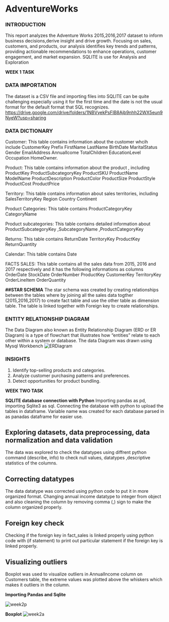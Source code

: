 # AdventureWorks
### INTRODUCTION
This report analyzes the Adventure Works 2015,2016,2017 dataset to inform business decisions,derive insight and drive growth. Focusing on sales, customers, and products, our analysis identifies key trends and patterns, providing actionable recommendations to enhance operations, customer engagement, and market expansion. SQLITE is use for Analysis and Exploration

**WEEK 1 TASK**

### DATA IMPORTATION

The dataset is a CSV file and importing  files into SQLITE can be quite challenging especially using it for the first time and the date  is not the usual format for the default format that SQL recognizes. https://drive.google.com/drive/folders/1NBVyekPsFIB8Ajb9nhh22WX5eun9NyeW?usp=sharing 


### DATA DICTIONARY

Customer: This table contains information about the customer whcih include CustomerKey	Prefix	FirstName	LastName	BirthDate	MaritalStatus	Gender	EmailAddress	AnnualIcome	TotalChildren	EducationLevel	Occupation	HomeOwner.
 
Product: This table contains information about the product , including ProductKey	ProductSubcategoryKey	ProductSKU	ProductName	ModelName	ProductDescription	ProductColor	ProductSize	ProductStyle	ProductCost	ProductPrice

Territory: This table contains information about sales territories, including SalesTerritoryKey	Region	Country	Continent

Product Categories: This table contains ProductCategoryKey	CategoryName

Product subcategories: This table contains detailed information about ProductSubcategoryKey	,SubcategoryName	,ProductCategoryKey

Returns: This table contains ReturnDate	TerritoryKey	ProductKey	ReturnQuantity

Calendar: This table contains Date

FACTS SALES: This table contains  all the sales data from 2015, 2016 and 2017 respectively and it has the following informations as columns OrderDate	StockDate	OrderNumber	ProductKey	CustomerKey	TerritoryKey	OrderLineItem	OrderQuantity

**##STAR SCHEMA**
The star schema was created by creating relationships between the tables where by joining all the sales data togther (2015,2016,2017) to create fact table and use the other table as dimension table. The table is linked together with Foreign key to create relationships.

### ENTITY RELATIONSHIP DIAGRAM

The Data Diagram also known as Entity Relationship Diagram (ERD or ER Diagram) is a type of flowchart that illustrates how “entities” relate to each other within a system or database. The data Diagram was drawn using Mysql Workbench
![ERDiagram](https://github.com/user-attachments/assets/5ef79121-875e-4671-82a2-f8e32d88f50a)


### INSIGHTS

1. Identify top-selling products and categories.
2. Analyze customer purchasing patterns and preferences.
3. Detect opportunities for product bundling.





****WEEK TWO TASK****

**SQLITE database connection with Python**
Importing pandas as pd, importing Sqlite3 as sql. Connecting the database with python to upload the tables in  dataframe.
Variable name was created for each database parsed in as panadas dataframe for easier use.

## Exploring datasets, data preprocessing, data normalization and data validation
The data was explored to check the datatypes using diffrent python command (describe, info) to check null values, datatypes ,descriptive statistics of the columns.

## Correcting datatypes
The data datatype was corrected using python code to put it in more organized format. Changing annual income datatype to integer from object and also cleaning the column by removing comma (,) sign to make the column organized properly.

## Foreign key check
Checking if the foreign key in fact_sales is linked properly using python code with (if statement) to print out particular statement if the foreign key is linked properly.

## Visualizing outliers 
Boxplot was used to visualize outliers in AnnualIncome column on Customers table, the extreme values was plotted above the whiskers which makes it outliers in the column.

**Importing Pandas and Sqlite**

![week2p](https://github.com/user-attachments/assets/112b0dba-7b76-404b-9988-c118b922fe24)


**Boxplot**
![week2a](https://github.com/user-attachments/assets/baad40db-6b54-4bcb-8008-0a43fe384945)






